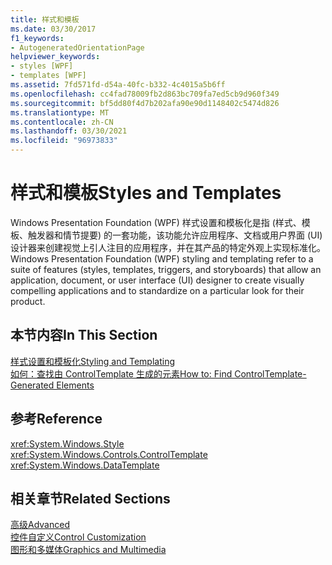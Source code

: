 ```yaml
---
title: 样式和模板
ms.date: 03/30/2017
f1_keywords:
- AutogeneratedOrientationPage
helpviewer_keywords:
- styles [WPF]
- templates [WPF]
ms.assetid: 7fd571fd-d54a-40fc-b332-4c4015a5b6ff
ms.openlocfilehash: cc4fad78009fb2d863bc709fa7ed5cb9d960f349
ms.sourcegitcommit: bf5dd80f4d7b202afa90e90d1148402c5474d826
ms.translationtype: MT
ms.contentlocale: zh-CN
ms.lasthandoff: 03/30/2021
ms.locfileid: "96973833"
---
```

# <a name="styles-and-templates"></a><span data-ttu-id="4cfcd-102">样式和模板</span><span class="sxs-lookup"><span data-stu-id="4cfcd-102">Styles and Templates</span></span>
<span data-ttu-id="4cfcd-103">Windows Presentation Foundation (WPF) 样式设置和模板化是指 (样式、模板、触发器和情节提要) 的一套功能，该功能允许应用程序、文档或用户界面 (UI) 设计器来创建视觉上引人注目的应用程序，并在其产品的特定外观上实现标准化。</span><span class="sxs-lookup"><span data-stu-id="4cfcd-103">Windows Presentation Foundation (WPF) styling and templating refer to a suite of features (styles, templates, triggers, and storyboards) that allow an application, document, or user interface (UI) designer to create visually compelling applications and to standardize on a particular look for their product.</span></span>  
  
## <a name="in-this-section"></a><span data-ttu-id="4cfcd-104">本节内容</span><span class="sxs-lookup"><span data-stu-id="4cfcd-104">In This Section</span></span>  
 [<span data-ttu-id="4cfcd-105">样式设置和模板化</span><span class="sxs-lookup"><span data-stu-id="4cfcd-105">Styling and Templating</span></span>](/dotnet/desktop-wpf/fundamentals/styles-templates-overview)  
  [<span data-ttu-id="4cfcd-106">如何：查找由 ControlTemplate 生成的元素</span><span class="sxs-lookup"><span data-stu-id="4cfcd-106">How to: Find ControlTemplate-Generated Elements</span></span>](how-to-find-controltemplate-generated-elements.md)  
  
## <a name="reference"></a><span data-ttu-id="4cfcd-107">参考</span><span class="sxs-lookup"><span data-stu-id="4cfcd-107">Reference</span></span>  
 <xref:System.Windows.Style>  
  <xref:System.Windows.Controls.ControlTemplate>  
  <xref:System.Windows.DataTemplate>  
  
## <a name="related-sections"></a><span data-ttu-id="4cfcd-108">相关章节</span><span class="sxs-lookup"><span data-stu-id="4cfcd-108">Related Sections</span></span>  
 [<span data-ttu-id="4cfcd-109">高级</span><span class="sxs-lookup"><span data-stu-id="4cfcd-109">Advanced</span></span>](../advanced/index.md)  
  [<span data-ttu-id="4cfcd-110">控件自定义</span><span class="sxs-lookup"><span data-stu-id="4cfcd-110">Control Customization</span></span>](control-customization.md)  
  [<span data-ttu-id="4cfcd-111">图形和多媒体</span><span class="sxs-lookup"><span data-stu-id="4cfcd-111">Graphics and Multimedia</span></span>](../graphics-multimedia/index.md)
